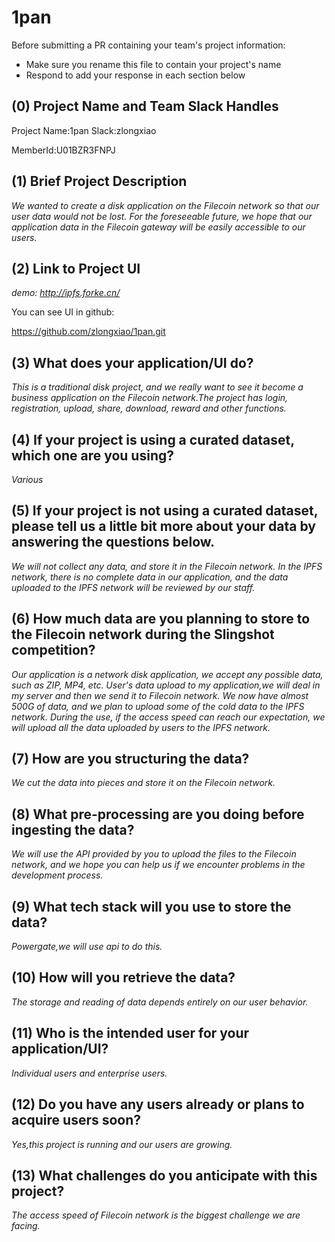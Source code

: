 # 1pan

Before submitting a PR containing your team's project information:

- Make sure you rename this file to contain your project's name
- Respond to add your response in each section below

## (0) Project Name and Team Slack Handles

Project Name:1pan
Slack:zlongxiao

MemberId:U01BZR3FNPJ

## (1) Brief Project Description

*We wanted to create a disk application on the Filecoin network so that our user data would not be lost. For the foreseeable future, we hope that our application data in the Filecoin gateway will be easily accessible to our users.*

## (2) Link to Project UI

*demo: http://ipfs.forke.cn/*

You can see UI in github:

https://github.com/zlongxiao/1pan.git

## (3) What does your application/UI do?

*This is a traditional disk project, and we really want to see it become a business application on the Filecoin network.The project has login, registration, upload, share, download, reward and other functions.*

## (4) If your project is using a curated dataset, which one are you using?

*Various*

## (5) If your project is not using a curated dataset, please tell us a little bit more about your data by answering the questions below.

*We will not collect any data, and store it in the Filecoin network. In the IPFS network, there is no complete data in our application, and the data uploaded to the IPFS network will be reviewed by our staff.*

## (6) How much data are you planning to store to the Filecoin network during the Slingshot competition?

*Our application is a network disk application, we accept any possible data, such as ZIP, MP4, etc. User's data upload to my application,we will deal in my server and then we send it to Filecoin network. We now have almost 500G of data, and we plan to upload some of the cold data to the IPFS network. During the use, if the access speed can reach our expectation, we will upload all the data uploaded by users to the IPFS network.*

## (7) How are you structuring the data?

*We cut the data into pieces and store it on the Filecoin network.*

## (8) What pre-processing are you doing before ingesting the data?

*We will use the API provided by you to upload the files to the Filecoin network, and we hope you can help us if we encounter problems in the development process.*

## (9)  What tech stack will you use to store the data?

*Powergate,we will use api to do this.*

## (10) How will you retrieve the data?

*The storage and reading of data depends entirely on our user behavior.*

## (11) Who is the intended user for your application/UI?

*Individual users and enterprise users.*

## (12) Do you have any users already or plans to acquire users soon?

*Yes,this project is running and our users are growing.*

## (13) What challenges do you anticipate with this project?

*The access speed of Filecoin network is the biggest challenge we are facing.*
